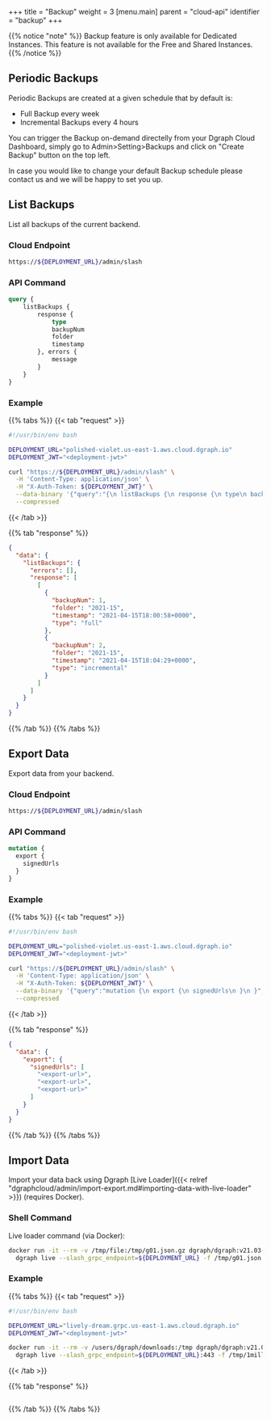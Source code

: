 +++
title = "Backup"
weight = 3
[menu.main]
    parent = "cloud-api"
    identifier = "backup"
+++

{{% notice "note" %}}
Backup feature is only available for Dedicated Instances. This feature is not available for the Free and Shared Instances. 
{{% /notice %}}

## Periodic Backups

Periodic Backups are created at a given schedule that by default is:
- Full Backup every week 
- Incremental Backups every 4 hours 

You can trigger the Backup on-demand directelly from your Dgraph Cloud Dashboard, simply go to Admin>Setting>Backups and click on "Create Backup" button on the top left. 

In case you would like to change your default Backup schedule please contact us and we will be happy to set you up. 

## List Backups

List all backups of the current backend.

### Cloud Endpoint

```bash
https://${DEPLOYMENT_URL}/admin/slash
```

### API Command

```graphql
query {
    listBackups {
        response {
            type
            backupNum
            folder
            timestamp
        }, errors {
            message
        }
    }
}
```

### Example

{{% tabs %}} {{< tab "request" >}}
```bash
#!/usr/bin/env bash

DEPLOYMENT_URL="polished-violet.us-east-1.aws.cloud.dgraph.io"
DEPLOYMENT_JWT="<deployment-jwt>"

curl "https://${DEPLOYMENT_URL}/admin/slash" \
  -H 'Content-Type: application/json' \
  -H "X-Auth-Token: ${DEPLOYMENT_JWT}" \
  --data-binary '{"query":"{\n listBackups {\n response {\n type\n backupNum\n folder\n timestamp\n }, errors {\n message\n }\n} \n}","variables":{}}' \
  --compressed
```
{{< /tab >}} 

{{% tab "response" %}}
```json
{
  "data": {
    "listBackups": {
      "errors": [],
      "response": [
        [
          {
            "backupNum": 1,
            "folder": "2021-15",
            "timestamp": "2021-04-15T18:00:58+0000",
            "type": "full"
          },
          {
            "backupNum": 2,
            "folder": "2021-15",
            "timestamp": "2021-04-15T18:04:29+0000",
            "type": "incremental"
          }
        ]
      ]
    }
  }
}
```
{{% /tab %}} {{% /tabs %}}

## Export Data

Export data from your backend.

### Cloud Endpoint

```bash
https://${DEPLOYMENT_URL}/admin/slash
```

### API Command

```graphql
mutation {
  export {
    signedUrls
  }
}
```

### Example

{{% tabs %}} {{< tab "request" >}}
```bash
#!/usr/bin/env bash

DEPLOYMENT_URL="polished-violet.us-east-1.aws.cloud.dgraph.io"
DEPLOYMENT_JWT="<deployment-jwt>"

curl "https://${DEPLOYMENT_URL}/admin/slash" \
  -H 'Content-Type: application/json' \
  -H "X-Auth-Token: ${DEPLOYMENT_JWT}" \
  --data-binary '{"query":"mutation {\n export {\n signedUrls\n }\n }","variables":{}}' \
  --compressed
```
{{< /tab >}} 

{{% tab "response" %}}
```json
{
  "data": {
    "export": {
      "signedUrls": [
        "<export-url>",
        "<export-url>",
        "<export-url>"
      ]
    }
  }
}
```
{{% /tab %}} {{% /tabs %}}

## Import Data

Import your data back using Dgraph [Live Loader]({{< relref "dgraphcloud/admin/import-export.md#importing-data-with-live-loader" >}}) (requires Docker).

### Shell Command

Live loader command (via Docker):

```sh
docker run -it --rm -v /tmp/file:/tmp/g01.json.gz dgraph/dgraph:v21.03-slash \
  dgraph live --slash_grpc_endpoint=${DEPLOYMENT_URL} -f /tmp/g01.json.gz -t ${DEPLOYMENT_JWT}
```

### Example

{{% tabs %}} {{< tab "request" >}}
```bash
#!/usr/bin/env bash

DEPLOYMENT_URL="lively-dream.grpc.us-east-1.aws.cloud.dgraph.io"
DEPLOYMENT_JWT="<deployment-jwt>"

docker run -it --rm -v /users/dgraph/downloads:/tmp dgraph/dgraph:v21.03-slash \
  dgraph live --slash_grpc_endpoint=${DEPLOYMENT_URL}:443 -f /tmp/1million.rdf.gz -t ${DEPLOYMENT_JWT}
```
{{< /tab >}} 

{{% tab "response" %}}
```json
```
{{% /tab %}} {{% /tabs %}}
